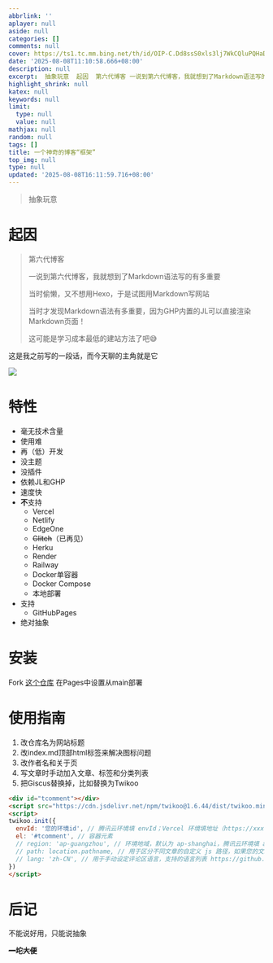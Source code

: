 ```yaml
---
abbrlink: ''
aplayer: null
aside: null
categories: []
comments: null
cover: https://ts1.tc.mm.bing.net/th/id/OIP-C.Dd8ssS0xls3lj7WkCQluPQHaD5?cb=thfc1&dpr=2&pid=ImgDetMain
date: '2025-08-08T11:10:58.666+08:00'
description: null
excerpt:  抽象玩意  起因  第六代博客 一说到第六代博客，我就想到了Markdown语法写的有多重要 当时偷懒，又不想用Hexo，于是试图用Markdown写网站 当时才发现Markdown语法有多重要，因为GHP内置的JL可以直接渲染Markdown页面！ 这可能是学习成本最低的建站方法了吧😅  这是我之前写的一段话，而今天聊的主角就是它  特性  毫无技术含量 使用难 再（低）开发 没主题 没插件...
highlight_shrink: null
katex: null
keywords: null
limit:
  type: null
  value: null
mathjax: null
random: null
tags: []
title: 一个神奇的博客“框架”
top_img: null
type: null
updated: '2025-08-08T16:11:59.716+08:00'
---
```

> 抽象玩意

# 起因

> 第六代博客
>
> 一说到第六代博客，我就想到了Markdown语法写的有多重要
>
> 当时偷懒，又不想用Hexo，于是试图用Markdown写网站
>
> 当时才发现Markdown语法有多重要，因为GHP内置的JL可以直接渲染Markdown页面！
>
> 这可能是学习成本最低的建站方法了吧😅

这是我之前写的一段话，而今天聊的主角就是它

![](https://bgithub.xyz/awaidea/pics/raw/main/25/8/b96c34fd03e0e067b2cf5d6db6db27e4.png)

# 特性

- 毫无技术含量
- 使用难
- 再（低）开发
- 没主题
- 没插件
- 依赖JL和GHP
- 速度快
- **不**支持
  - Vercel
  - Netlify
  - EdgeOne
  - ~~Glitch~~（已再见）
  - Herku
  - Render
  - Railway
  - Docker单容器
  - Docker Compose
  - 本地部署
- 支持
  - GitHubPages
- 绝对抽象

# 安装

Fork [这个仓库](https://github.com/awaidea/WinterCat)
在Pages中设置从main部署

# 使用指南

1. 改仓库名为网站标题
2. 改index.md顶部html标签来解决图标问题
3. 改作者名和关于页
4. 写文章时手动加入文章、标签和分类列表
5. 把Giscus替换掉，比如替换为Twikoo

```html
<div id="tcomment"></div>
<script src="https://cdn.jsdelivr.net/npm/twikoo@1.6.44/dist/twikoo.min.js"></script>
<script>
twikoo.init({
  envId: '您的环境id', // 腾讯云环境填 envId；Vercel 环境填地址（https://xxx.vercel.app）
  el: '#tcomment', // 容器元素
  // region: 'ap-guangzhou', // 环境地域，默认为 ap-shanghai，腾讯云环境填 ap-shanghai 或 ap-guangzhou；Vercel 环境不填
  // path: location.pathname, // 用于区分不同文章的自定义 js 路径，如果您的文章路径不是 location.pathname，需传此参数
  // lang: 'zh-CN', // 用于手动设定评论区语言，支持的语言列表 https://github.com/twikoojs/twikoo/blob/main/src/client/utils/i18n/index.js
})
</script>
```

# 后记

不能说好用，只能说抽象

~~**一坨大便**~~
